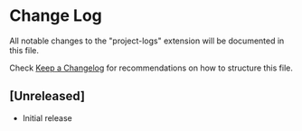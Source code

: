# Change Log

All notable changes to the "project-logs" extension will be documented in this file.

Check [Keep a Changelog](http://keepachangelog.com/) for recommendations on how to structure this file.

## [Unreleased]

- Initial release